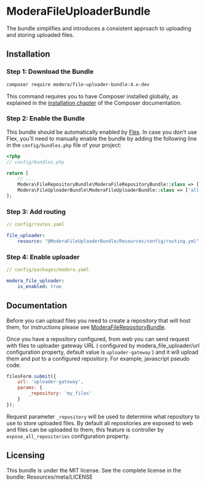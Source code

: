 # ModeraFileUploaderBundle

The bundle simplifies and introduces a consistent approach to uploading and storing uploaded files.

## Installation

### Step 1: Download the Bundle

``` bash
composer require modera/file-uploader-bundle:4.x-dev
```

This command requires you to have Composer installed globally, as explained
in the [installation chapter](https://getcomposer.org/doc/00-intro.md) of the Composer documentation.

### Step 2: Enable the Bundle

This bundle should be automatically enabled by [Flex](https://symfony.com/doc/current/setup/flex.html).
In case you don't use Flex, you'll need to manually enable the bundle by
adding the following line in the `config/bundles.php` file of your project:

``` php
<?php
// config/bundles.php

return [
    // ...
    Modera\FileRepositoryBundle\ModeraFileRepositoryBundle::class => ['all' => true], // if you still don't have it
    Modera\FileUploaderBundle\ModeraFileUploaderBundle::class => ['all' => true],
];
```

### Step 3: Add routing

``` yaml
// config/routes.yaml

file_uploader:
    resource: "@ModeraFileUploaderBundle/Resources/config/routing.yml"
```

### Step 4: Enable uploader

``` yaml
// config/packages/modera.yaml

modera_file_uploader:
    is_enabled: true
```

## Documentation

Before you can upload files you need to create a repository that will host them, for instructions please
see [ModeraFileRepositoryBundle](https://github.com/modera/ModeraFileRepositoryBundle).

Once you have a repository configured, from web you can send request with files to uploader gateway URL ( configured by
modera_file_uploader/url configuration property, default value is `uploader-gateway` ) and it will upload them and
put to a configured repository. For example, javascript pseudo code:

``` js
filesForm.submit({
    url: 'uploader-gateway',
    params: {
        _repository: 'my_files'
    }
});
```

Request parameter `_repository` will be used to determine what repository to use to store uploaded files. By default
all repositories are exposed to web and files can be uploaded to them, this feature is controller by `expose_all_repositories`
configuration property.

## Licensing

This bundle is under the MIT license. See the complete license in the bundle:
Resources/meta/LICENSE
